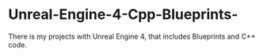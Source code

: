 # Unreal-Engine-4-Cpp-Blueprints-
There is my projects with Unreal Engine 4, that includes Blueprints and C++ code.
